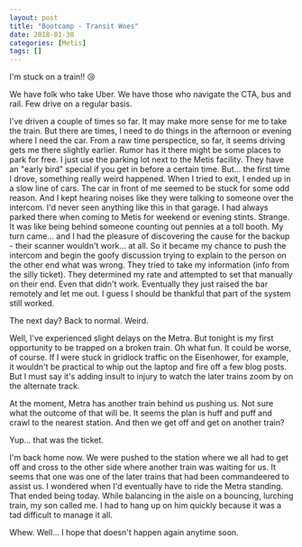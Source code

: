 ```yaml
---
layout: post
title: "Bootcamp - Transit Woes"
date: 2018-01-30
categories: [Metis]
tags: []
---
```


I'm stuck on a train!!  :cry:

We have folk who take Uber.  We have those who navigate the CTA, bus and rail.  Few drive on a
regular basis.

I've driven a couple of times so far.  It may make more sense for me to take the train.  But there are times,
I need to do things in the afternoon or evening where I need the car.  From a raw time perspectice, so far,
it seems driving gets me there slightly earlier.  Rumor has it there might be some places to park for free.
I just use the parking lot next to the Metis facility.  They have an "early bird" special if you get in before
a certain time.  But... the first time I drove, something really weird happened.  When I tried to exit, I ended
up in a slow line of cars.  The car in front of me seemed to be stuck for some odd reason.  And I kept hearing
noises like they were talking to someone over the intercom.  I'd never seen anything like this in that garage.
I had always parked there when coming to Metis for weekend or evening stints.  Strange.  It was like being
behind someone counting out pennies at a toll booth.  My turn came... and I had the pleasure of discovering
the cause for the backup - their scanner wouldn't work... at all.  So it became my chance to push the intercom
and begin the goofy discussion trying to explain to the person on the other end what was wrong.  They tried
to take my information (info from the silly ticket).  They determined my rate and attempted to set that
manually on their end.  Even that didn't work.  Eventually they just raised the bar remotely and let me out.
I guess I should be thankful that part of the system still worked.

The next day?  Back to normal.  Weird.

Well, I've experienced slight delays on the Metra.  But tonight is my first opportunity to be trapped on
a broken train.  Oh what fun.  It could be worse, of course.  If I were stuck in gridlock traffic on the
Eisenhower, for example, it wouldn't be practical to whip out the laptop and fire off a few blog posts.
But I must say it's adding insult to injury to watch the later trains zoom by on the alternate track.

At the moment, Metra has another train behind us pushing us.  Not sure what the outcome of that will be.
It seems the plan is huff and puff and crawl to the nearest station.  And then we get off and get on
another train?

Yup... that was the ticket.

I'm back home now.  We were pushed to the station where we all had to get off and cross to the other
side where another train was waiting for us.  It seems that one was one of the later trains that had been
commandeered to assist us.  I wondered when I'd eventually have to ride the Metra standing.  That ended 
being today.  While balancing in the aisle on a bouncing, lurching train, my son called me.  I had to
hang up on him quickly because it was a tad difficult to manage it all.

Whew.  Well... I hope that doesn't happen again anytime soon.
